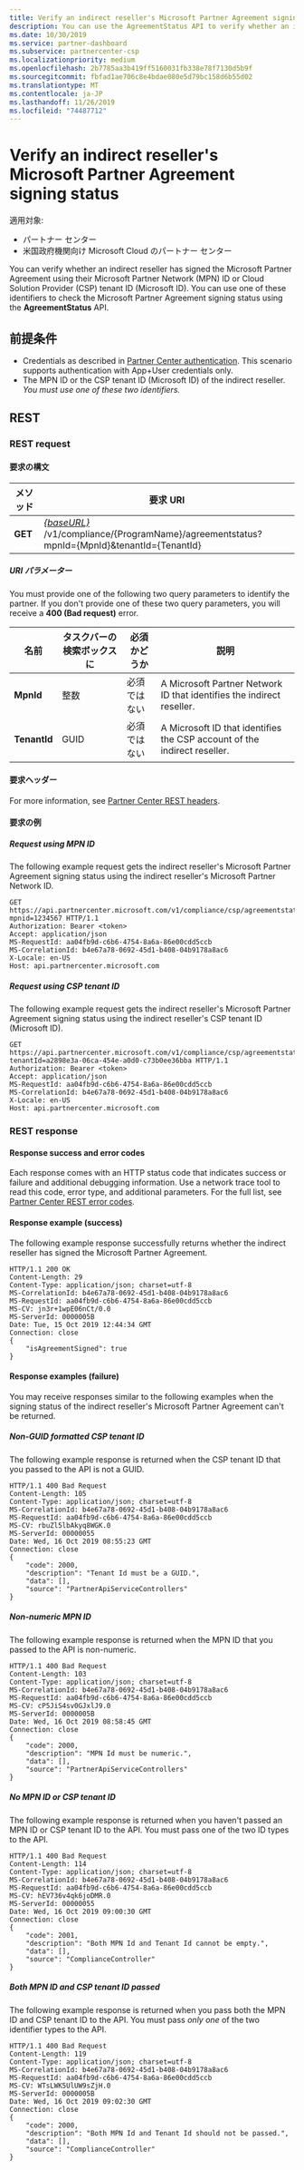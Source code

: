 ```yaml
---
title: Verify an indirect reseller's Microsoft Partner Agreement signing status
description: You can use the AgreementStatus API to verify whether an indirect reseller has signed the Microsoft Partner Agreement.
ms.date: 10/30/2019
ms.service: partner-dashboard
ms.subservice: partnercenter-csp
ms.localizationpriority: medium
ms.openlocfilehash: 2b7785aa3b419ff5160031fb338e78f7130d5b9f
ms.sourcegitcommit: fbfad1ae706c8e4bdae080e5d79bc158d6b55d02
ms.translationtype: MT
ms.contentlocale: ja-JP
ms.lasthandoff: 11/26/2019
ms.locfileid: "74487712"
---
```

# <a name="verify-an-indirect-resellers-microsoft-partner-agreement-signing-status"></a>Verify an indirect reseller's Microsoft Partner Agreement signing status

適用対象:

* パートナー センター
* 米国政府機関向け Microsoft Cloud のパートナー センター

You can verify whether an indirect reseller has signed the Microsoft Partner Agreement using their Microsoft Partner Network (MPN) ID or Cloud Solution Provider (CSP) tenant ID (Microsoft ID). You can use one of these identifiers to check the Microsoft Partner Agreement signing status using the **AgreementStatus** API.

## <a name="prerequisites"></a>前提条件

* Credentials as described in [Partner Center authentication](partner-center-authentication.md). This scenario supports authentication with App+User credentials only.
* The MPN ID or the CSP tenant ID (Microsoft ID) of the indirect reseller. *You must use one of these two identifiers.*

## <a name="rest"></a>REST

### <a name="rest-request"></a>REST request

#### <a name="request-syntax"></a>要求の構文

| メソッド | 要求 URI |
| ------ | ----------- |
| **GET** | *[{baseURL}](partner-center-rest-urls.md)* /v1/compliance/{ProgramName}/agreementstatus?mpnId={MpnId}&tenantId={TenantId} |

##### <a name="uri-parameters"></a>URI パラメーター

You must provide one of the following two query parameters to identify the partner. If you don't provide one of these two query parameters, you will receive a **400 (Bad request)** error.

| 名前 | タスクバーの検索ボックスに | 必須かどうか | 説明 |
| ---- | ---- | -------- | ----------- |
| **MpnId** | 整数 | 必須ではない | A Microsoft Partner Network ID that identifies the indirect reseller. |
| **TenantId** | GUID | 必須ではない | A Microsoft ID that identifies the CSP account of the indirect reseller. |

#### <a name="request-headers"></a>要求ヘッダー

For more information, see [Partner Center REST headers](https://docs.microsoft.com/en-us/partner-center/develop/headers).

#### <a name="request-examples"></a>要求の例

##### <a name="request-using-mpn-id"></a>Request using MPN ID

The following example request gets the indirect reseller's Microsoft Partner Agreement signing status using the indirect reseller's Microsoft Partner Network ID.

```http
GET https://api.partnercenter.microsoft.com/v1/compliance/csp/agreementstatus?mpnid=1234567 HTTP/1.1
Authorization: Bearer <token>
Accept: application/json
MS-RequestId: aa04fb9d-c6b6-4754-8a6a-86e00cdd5ccb
MS-CorrelationId: b4e67a78-0692-45d1-b408-04b9178a8ac6
X-Locale: en-US
Host: api.partnercenter.microsoft.com
```

##### <a name="request-using-csp-tenant-id"></a>Request using CSP tenant ID

The following example request gets the indirect reseller's Microsoft Partner Agreement signing status using the indirect reseller's CSP tenant ID (Microsoft ID).

```http
GET https://api.partnercenter.microsoft.com/v1/compliance/csp/agreementstatus?tenantId=a2898e3a-06ca-454e-a0d0-c73b0ee36bba HTTP/1.1
Authorization: Bearer <token>
Accept: application/json
MS-RequestId: aa04fb9d-c6b6-4754-8a6a-86e00cdd5ccb
MS-CorrelationId: b4e67a78-0692-45d1-b408-04b9178a8ac6
X-Locale: en-US
Host: api.partnercenter.microsoft.com
```

### <a name="rest-response"></a>REST response

#### <a name="response-success-and-error-codes"></a>Response success and error codes

Each response comes with an HTTP status code that indicates success or failure and additional debugging information. Use a network trace tool to read this code, error type, and additional parameters. For the full list, see [Partner Center REST error codes](https://docs.microsoft.com/en-us/partner-center/develop/error-codes).

#### <a name="response-example-success"></a>Response example (success)

The following example response successfully returns whether the indirect reseller has signed the Microsoft Partner Agreement.

```http
HTTP/1.1 200 OK
Content-Length: 29
Content-Type: application/json; charset=utf-8
MS-CorrelationId: b4e67a78-0692-45d1-b408-04b9178a8ac6
MS-RequestId: aa04fb9d-c6b6-4754-8a6a-86e00cdd5ccb
MS-CV: jn3r+1wpE06nCt/0.0
MS-ServerId: 0000005B
Date: Tue, 15 Oct 2019 12:44:34 GMT
Connection: close
{
    "isAgreementSigned": true
}
```

#### <a name="response-examples-failure"></a>Response examples (failure)

You may receive responses similar to the following examples when the signing status of the indirect reseller's Microsoft Partner Agreement can't be returned.

##### <a name="non-guid-formatted-csp-tenant-id"></a>Non-GUID formatted CSP tenant ID

The following example response is returned when the CSP tenant ID that you passed to the API is not a GUID.

```http
HTTP/1.1 400 Bad Request
Content-Length: 105
Content-Type: application/json; charset=utf-8
MS-CorrelationId: b4e67a78-0692-45d1-b408-04b9178a8ac6
MS-RequestId: aa04fb9d-c6b6-4754-8a6a-86e00cdd5ccb
MS-CV: rbuZl5lbAkyq8WGK.0
MS-ServerId: 00000055
Date: Wed, 16 Oct 2019 08:55:23 GMT
Connection: close
{
    "code": 2000,
    "description": "Tenant Id must be a GUID.",
    "data": [],
    "source": "PartnerApiServiceControllers"
}
```

##### <a name="non-numeric-mpn-id"></a>Non-numeric MPN ID

The following example response is returned when the MPN ID that you passed to the API is non-numeric.

```http
HTTP/1.1 400 Bad Request
Content-Length: 103
Content-Type: application/json; charset=utf-8
MS-CorrelationId: b4e67a78-0692-45d1-b408-04b9178a8ac6
MS-RequestId: aa04fb9d-c6b6-4754-8a6a-86e00cdd5ccb
MS-CV: cP5JiS4sv0GJxlJ9.0
MS-ServerId: 0000005B
Date: Wed, 16 Oct 2019 08:58:45 GMT
Connection: close
{
    "code": 2000,
    "description": "MPN Id must be numeric.",
    "data": [],
    "source": "PartnerApiServiceControllers"
}
```

##### <a name="no-mpn-id-or-csp-tenant-id"></a>No MPN ID or CSP tenant ID

The following example response is returned when you haven't passed an MPN ID or CSP tenant ID to the API. You must pass one of the two ID types to the API.

```http
HTTP/1.1 400 Bad Request
Content-Length: 114
Content-Type: application/json; charset=utf-8
MS-CorrelationId: b4e67a78-0692-45d1-b408-04b9178a8ac6
MS-RequestId: aa04fb9d-c6b6-4754-8a6a-86e00cdd5ccb
MS-CV: hEV736v4qk6joDMR.0
MS-ServerId: 00000055
Date: Wed, 16 Oct 2019 09:00:30 GMT
Connection: close
{
    "code": 2001,
    "description": "Both MPN Id and Tenant Id cannot be empty.",
    "data": [],
    "source": "ComplianceController"
}
```

##### <a name="both-mpn-id-and-csp-tenant-id-passed"></a>Both MPN ID and CSP tenant ID passed

The following example response is returned when you pass both the MPN ID and CSP tenant ID to the API. You must pass *only one* of the two identifier types to the API.

```http
HTTP/1.1 400 Bad Request
Content-Length: 119
Content-Type: application/json; charset=utf-8
MS-CorrelationId: b4e67a78-0692-45d1-b408-04b9178a8ac6
MS-RequestId: aa04fb9d-c6b6-4754-8a6a-86e00cdd5ccb
MS-CV: WTsLWK5UlUW9sZjH.0
MS-ServerId: 0000005B
Date: Wed, 16 Oct 2019 09:02:30 GMT
Connection: close
{
    "code": 2000,
    "description": "Both MPN Id and Tenant Id should not be passed.",
    "data": [],
    "source": "ComplianceController"
}
```
